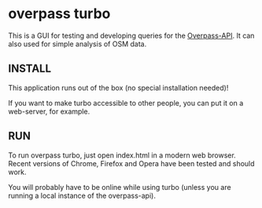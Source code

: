 overpass turbo
==============

This is a GUI for testing and developing queries for the [Overpass-API](http://www.overpass-api.de/). It can also used for simple analysis of OSM data.

INSTALL
-------

This application runs out of the box (no special installation needed)!

If you want to make turbo accessible to other people, you can put it on a web-server, for example.

RUN
---

To run overpass turbo, just open index.html in a modern web browser. Recent versions of Chrome, Firefox and Opera have been tested and should work.

You will probably have to be online while using turbo (unless you are running a local instance of the overpass-api).

